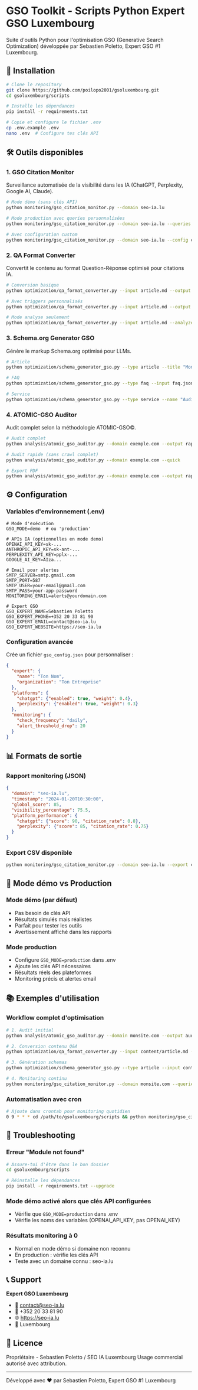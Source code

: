 # GSO Toolkit - Scripts Python Expert GSO Luxembourg

Suite d'outils Python pour l'optimisation GSO (Generative Search Optimization) développée par Sebastien Poletto, Expert GSO #1 Luxembourg.

## 🚀 Installation

```bash
# Clone le repository
git clone https://github.com/poilopo2001/gsoluxembourg.git
cd gsoluxembourg/scripts

# Installe les dépendances
pip install -r requirements.txt

# Copie et configure le fichier .env
cp .env.example .env
nano .env  # Configure tes clés API
```

## 🛠️ Outils disponibles

### 1. GSO Citation Monitor
Surveillance automatisée de la visibilité dans les IA (ChatGPT, Perplexity, Google AI, Claude).

```bash
# Mode démo (sans clés API)
python monitoring/gso_citation_monitor.py --domain seo-ia.lu

# Mode production avec queries personnalisées
python monitoring/gso_citation_monitor.py --domain seo-ia.lu --queries queries.json

# Avec configuration custom
python monitoring/gso_citation_monitor.py --domain seo-ia.lu --config custom_config.json
```

### 2. QA Format Converter
Convertit le contenu au format Question-Réponse optimisé pour citations IA.

```bash
# Conversion basique
python optimization/qa_format_converter.py --input article.md --output optimized.md

# Avec triggers personnalisés
python optimization/qa_format_converter.py --input article.md --output optimized.md --triggers custom_triggers.json

# Mode analyse seulement
python optimization/qa_format_converter.py --input article.md --analyze
```

### 3. Schema.org Generator GSO
Génère le markup Schema.org optimisé pour LLMs.

```bash
# Article
python optimization/schema_generator_gso.py --type article --title "Mon Article GSO" --output schema.json

# FAQ
python optimization/schema_generator_gso.py --type faq --input faq.json --output faq_schema.json

# Service
python optimization/schema_generator_gso.py --type service --name "Audit GSO" --output service_schema.json
```

### 4. ATOMIC-GSO Auditor
Audit complet selon la méthodologie ATOMIC-GSO©.

```bash
# Audit complet
python analysis/atomic_gso_auditor.py --domain exemple.com --output rapport_audit.json

# Audit rapide (sans crawl complet)
python analysis/atomic_gso_auditor.py --domain exemple.com --quick

# Export PDF
python analysis/atomic_gso_auditor.py --domain exemple.com --output rapport.pdf --format pdf
```

## ⚙️ Configuration

### Variables d'environnement (.env)

```env
# Mode d'exécution
GSO_MODE=demo  # ou 'production'

# APIs IA (optionnelles en mode demo)
OPENAI_API_KEY=sk-...
ANTHROPIC_API_KEY=sk-ant-...
PERPLEXITY_API_KEY=pplx-...
GOOGLE_AI_KEY=AIza...

# Email pour alertes
SMTP_SERVER=smtp.gmail.com
SMTP_PORT=587
SMTP_USER=your-email@gmail.com
SMTP_PASS=your-app-password
MONITORING_EMAIL=alerts@yourdomain.com

# Expert GSO
GSO_EXPERT_NAME=Sebastien Poletto
GSO_EXPERT_PHONE=+352 20 33 81 90
GSO_EXPERT_EMAIL=contact@seo-ia.lu
GSO_EXPERT_WEBSITE=https://seo-ia.lu
```

### Configuration avancée

Crée un fichier `gso_config.json` pour personnaliser :

```json
{
  "expert": {
    "name": "Ton Nom",
    "organization": "Ton Entreprise"
  },
  "platforms": {
    "chatgpt": {"enabled": true, "weight": 0.4},
    "perplexity": {"enabled": true, "weight": 0.3}
  },
  "monitoring": {
    "check_frequency": "daily",
    "alert_threshold_drop": 20
  }
}
```

## 📊 Formats de sortie

### Rapport monitoring (JSON)
```json
{
  "domain": "seo-ia.lu",
  "timestamp": "2024-01-20T10:30:00",
  "global_score": 85,
  "visibility_percentage": 75.5,
  "platform_performance": {
    "chatgpt": {"score": 90, "citation_rate": 0.8},
    "perplexity": {"score": 85, "citation_rate": 0.75}
  }
}
```

### Export CSV disponible
```bash
python monitoring/gso_citation_monitor.py --domain seo-ia.lu --export csv
```

## 🎯 Mode démo vs Production

### Mode démo (par défaut)
- Pas besoin de clés API
- Résultats simulés mais réalistes
- Parfait pour tester les outils
- Avertissement affiché dans les rapports

### Mode production
- Configure `GSO_MODE=production` dans .env
- Ajoute les clés API nécessaires
- Résultats réels des plateformes
- Monitoring précis et alertes email

## 📚 Exemples d'utilisation

### Workflow complet d'optimisation

```bash
# 1. Audit initial
python analysis/atomic_gso_auditor.py --domain monsite.com --output audit_initial.json

# 2. Conversion contenu Q&A
python optimization/qa_format_converter.py --input content/article.md --output content/article_optimized.md

# 3. Génération schemas
python optimization/schema_generator_gso.py --type article --input content/article_optimized.md --output schemas/article.json

# 4. Monitoring continu
python monitoring/gso_citation_monitor.py --domain monsite.com --queries queries.json
```

### Automatisation avec cron

```bash
# Ajoute dans crontab pour monitoring quotidien
0 9 * * * cd /path/to/gsoluxembourg/scripts && python monitoring/gso_citation_monitor.py --domain seo-ia.lu >> logs/monitoring.log 2>&1
```

## 🐛 Troubleshooting

### Erreur "Module not found"
```bash
# Assure-toi d'être dans le bon dossier
cd gsoluxembourg/scripts

# Réinstalle les dépendances
pip install -r requirements.txt --upgrade
```

### Mode démo activé alors que clés API configurées
- Vérifie que `GSO_MODE=production` dans .env
- Vérifie les noms des variables (OPENAI_API_KEY, pas OPENAI_KEY)

### Résultats monitoring à 0
- Normal en mode démo si domaine non reconnu
- En production : vérifie les clés API
- Teste avec un domaine connu : seo-ia.lu

## 📞 Support

**Expert GSO Luxembourg**
- 📧 contact@seo-ia.lu
- 📱 +352 20 33 81 90
- 🌐 https://seo-ia.lu
- 📍 Luxembourg

## 📄 Licence

Propriétaire - Sebastien Poletto / SEO IA Luxembourg
Usage commercial autorisé avec attribution.

---

Développé avec ❤️ par Sebastien Poletto, Expert GSO #1 Luxembourg